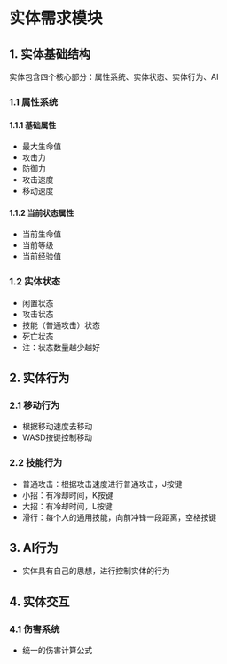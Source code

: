 # 实体需求模块

## 1. 实体基础结构

实体包含四个核心部分：属性系统、实体状态、实体行为、AI

### 1.1 属性系统

#### 1.1.1 基础属性
- 最大生命值
- 攻击力
- 防御力
- 攻击速度
- 移动速度

#### 1.1.2 当前状态属性
- 当前生命值
- 当前等级
- 当前经验值

### 1.2 实体状态
- 闲置状态
- 攻击状态
- 技能（普通攻击）状态
- 死亡状态
- 注：状态数量越少越好

## 2. 实体行为

### 2.1 移动行为
- 根据移动速度去移动
- WASD按键控制移动

### 2.2 技能行为
- 普通攻击：根据攻击速度进行普通攻击，J按键
- 小招：有冷却时间，K按键
- 大招：有冷却时间，L按键
- 滑行：每个人的通用技能，向前冲锋一段距离，空格按键

## 3. AI行为
- 实体具有自己的思想，进行控制实体的行为

## 4. 实体交互

### 4.1 伤害系统
- 统一的伤害计算公式


